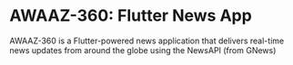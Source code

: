 # AWAAZ-360: Flutter News App
 AWAAZ-360 is a Flutter-powered news application that delivers real-time news updates from around the globe using the NewsAPI (from GNews)
